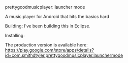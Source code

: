 prettygoodmusicplayer: launcher mode

A music player for Android that hits the basics hard

Building: 
I've been building this in Eclipse.

Installing:

The production version is available here:
https://play.google.com/store/apps/details?id=com.smithdtyler.prettygoodmusicplayer.launchermode

